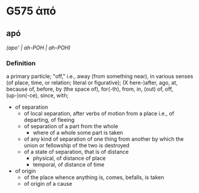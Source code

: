 # G575 ἀπό

## apó

_(apo' | ah-POH | ah-POH)_

### Definition

a primary particle; "off," i.e., away (from something near), in various senses (of place, time, or relation; literal or figurative); (X here-)after, ago, at, because of, before, by (the space of), for(-th), from, in, (out) of, off, (up-)on(-ce), since, with; 

- of separation
  - of local separation, after verbs of motion from a place i.e., of departing, of fleeing
  - of separation of a part from the whole
    - where of a whole some part is taken
  - of any kind of separation of one thing from another by which the union or fellowship of the two is destroyed
  - of a state of separation, that is of distance
    - physical, of distance of place
    - temporal, of distance of time
- of origin
  - of the place whence anything is, comes, befalls, is taken
  - of origin of a cause
